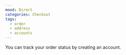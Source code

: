 ```yaml
---
mood: Direct
categories: Checkout
tags:
  - order
  - address
  - accounts
---
```

You can track your order status by creating an account.
